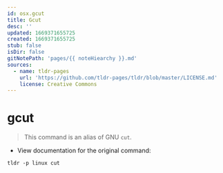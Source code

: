 ```yaml
---
id: osx.gcut
title: Gcut
desc: ''
updated: 1669371655725
created: 1669371655725
stub: false
isDir: false
gitNotePath: 'pages/{{ noteHiearchy }}.md'
sources:
  - name: tldr-pages
    url: 'https://github.com/tldr-pages/tldr/blob/master/LICENSE.md'
    license: Creative Commons
---
```

# gcut

> This command is an alias of GNU `cut`.

- View documentation for the original command:

`tldr -p linux cut`

